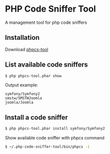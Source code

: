 PHP Code Sniffer Tool
=====================

A management tool for php code sniffers

## Installation

Download [phpcs-tool](https://github.com/LeoOnTheEarth/php-code-sniffer-tool/releases/download/0.0.6/phpcs-tool.phar)

## List available code sniffers

```bash
$ php phpcs-tool.phar show
```

Output example:

```
symfony/Symfony2
smstw/SMSTWJoomla
joomla/Joomla
```

## Install a code sniffer

```bash
$ php phpcs-tool.phar install symfony/Symfony2
```

Show available code sniffer with phpcs command

```bash
$ ~/.php-code-sniffer-tool/bin/phpcs -i
```
